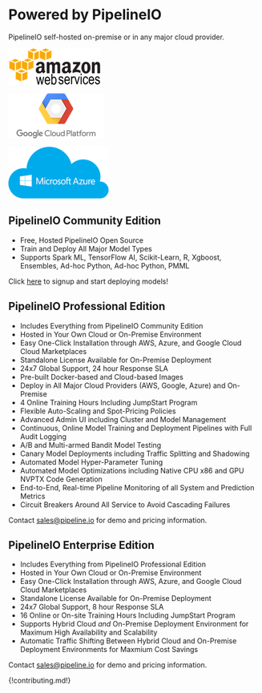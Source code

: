 # Powered by PipelineIO
PipelineIO self-hosted on-premise or in any major cloud provider.

![AWS](/img/aws-logo-185x73.png)

![Google Cloud Platform](/img/gce-logo-190x90.png)

![Azure](/img/azure-logo-200x103.png)

## PipelineIO Community Edition
* Free, Hosted PipelineIO Open Source 
* Train and Deploy All Major Model Types 
* Supports Spark ML, TensorFlow AI, Scikit-Learn, R, Xgboost, Ensembles, Ad-hoc Python, Ad-hoc Python, PMML

Click [here](http://community.pipeline.io) to signup and start deploying models!

## PipelineIO Professional Edition
* Includes Everything from PipelineIO Community Edition
* Hosted in Your Own Cloud or On-Premise Environment
* Easy One-Click Installation through AWS, Azure, and Google Cloud Cloud Marketplaces
* Standalone License Available for On-Premise Deployment
* 24x7 Global Support, 24 hour Response SLA
* Pre-built Docker-based and Cloud-based Images 
* Deploy in All Major Cloud Providers (AWS, Google, Azure) and On-Premise
* 4 Online Training Hours Including JumpStart Program
* Flexible Auto-Scaling and Spot-Pricing Policies
* Advanced Admin UI including Cluster and Model Management
* Continuous, Online Model Training and Deployment Pipelines with Full Audit Logging
* A/B and Multi-armed Bandit Model Testing
* Canary Model Deployments including Traffic Splitting and Shadowing
* Automated Model Hyper-Parameter Tuning 
* Automated Model Optimizations including Native CPU x86 and GPU NVPTX Code Generation
* End-to-End, Real-time Pipeline Monitoring of all System and Prediction Metrics
* Circuit Breakers Around All Service to Avoid Cascading Failures

Contact [sales@pipeline.io](mailto:sales@pipeline.io) for demo and pricing information.

## PipelineIO Enterprise Edition
* Includes Everything from PipelineIO Professional Edition
* Hosted in Your Own Cloud or On-Premise Environment
* Easy One-Click Installation through AWS, Azure, and Google Cloud Cloud Marketplaces
* Standalone License Available for On-Premise Deployment
* 24x7 Global Support, 8 hour Response SLA 
* 16 Online or On-site Training Hours Including JumpStart Program
* Supports Hybrid Cloud *and* On-Premise Deployment Environment for Maximum High Availability and Scalability
* Automatic Traffic Shifting Between Hybrid Cloud and On-Premise Deployment Environments for Maxmium Cost Savings

Contact [sales@pipeline.io](mailto:sales@pipeline.io) for demo and pricing information.

{!contributing.md!}
